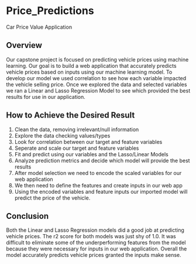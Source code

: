 # Price_Predictions

Car Price Value Application


## Overview
Our capstone project is focused on predicting vehicle prices using machine learning.  Our goal is to build a web application that accurately predicts vehicle prices based on inputs using our machine learning model.  To develop our model we used correlation to see how each variable impacted the vehicle selling price.  Once we explored the data and selected variables we ran a Linear and Lasso Regression Model to see which provided the best results for use in our application.  


## How to Achieve the Desired Result
   1.  Clean the data, removing irrelevant/null information
   2.  Explore the data checking values/types
   3.  Look for correlation between our target and feature variables
   4.  Seperate and scale our target and feature variables
   4.  Fit and predict using our variables and the Lasso/Linear Models
   5.  Analyze prediction metrics and decide which model will provide the best results
   6.  After model selection we need to encode the scaled variables for our web application
   7.  We then need to define the features and create inputs in our web app
   8.  Using the encoded variables and feature inputs our imported model will predict the price of the vehicle.
   
## Conclusion
   Both the Linear and Lasso Regression models did a good job at predicting vehicle prices.  The r2 score for both models was just shy of 1.0.  It was difficult to eliminate some of the underperforming features from the model because they were necessary for inputs in our web application.  Overall the model accurately predicts vehicle prices granted the inputs make sense.
   
   